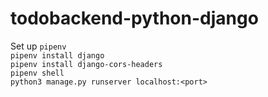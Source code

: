 # todobackend-python-django

Set up `pipenv` <br/>
`pipenv install django`<br/>
`pipenv install django-cors-headers` <br/>
`pipenv shell`  <br/>
`python3 manage.py runserver localhost:<port>`
